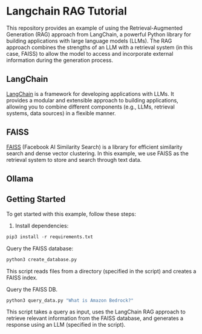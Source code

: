 # Langchain RAG Tutorial

This repository provides an example of using the Retrieval-Augmented Generation (RAG) approach from LangChain, a powerful Python library for building applications with large language models (LLMs). The RAG approach combines the strengths of an LLM with a retrieval system (in this case, FAISS) to allow the model to access and incorporate external information during the generation process.

## LangChain

[LangChain](https://github.com/hwchase17/langchain) is a framework for developing applications with LLMs. It provides a modular and extensible approach to building applications, allowing you to combine different components (e.g., LLMs, retrieval systems, data sources) in a flexible manner.

## FAISS

[FAISS](https://github.com/facebookresearch/faiss) (Facebook AI Similarity Search) is a library for efficient similarity search and dense vector clustering. In this example, we use FAISS as the retrieval system to store and search through text data.

## Ollama



## Getting Started

To get started with this example, follow these steps:

1. Install dependencies:

```python
pip3 install -r requirements.txt
```

Query the FAISS database:

```python
python3 create_database.py
```

This script reads files from a directory (specified in the script) and creates a FAISS index.

Query the FAISS DB.

```python
python3 query_data.py "What is Amazon Bedrock?"
```
This script takes a query as input, uses the LangChain RAG approach to retrieve relevant information from the FAISS database, and generates a response using an LLM (specified in the script).

